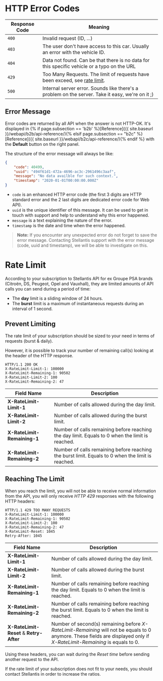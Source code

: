 
# HTTP Error Codes

|Response Code| Meaning|
|----|----|
|`400`| Invalid request (ID, ...) |
|`403`|	The user don't have access to this car. Usually an error with the vehicle ID.|
|`404`| Data not found. Can be that there is no data for this specific vehicle or a typo on the URL |
|`429`| Too Many Requests. The limit of requests have been exceed, see [rate limit](#rate-limit). |
|`500`| Internal server error. Sounds like there's a problem on the server. Take it easy, we're on it ;)|

## Error Message

Error codes are returned by all API when the answer is not HTTP-OK. It's displayed in {% if page.subsection == 'b2b' %}[Reference]({{ site.baseurl }}/webapi/b2b/api-reference/){% elsif page.subsection == "b2c" %}[Reference]({{ site.baseurl }}/webapi/b2c/api-reference/){% endif %} with the **Default** button on the right panel.

The structure of the error message will always be like:

```json
{
    "code": 40499,
    "uuid": "494f61d1-472a-4696-ac3c-2961496c3aaf",
    "message": "No data availble for such context.",
    "timestamp": "2020-01-01T00:00:00.000Z"
}
```

- `code` is an enhanced HTTP error code (the first 3 digits are HTTP standard error and the 2 last digits are dedicated error code for Web API). 
- `uuid` is the unique identifier of this message. It can be used to get in touch with support and help to understand why this error happened.
- `message` is a text explaining the nature of the error.
- `timestamp` is the date and time when the error happened.

> **Note:** If you encounter any unexpected error do not forget to save the error message. Contacting Stellantis support with the error message (code, uuid and timestamp), we will be able to investigate on this.

# Rate Limit

According to your subscription to Stellantis API for ex Groupe PSA brands (Citroën, DS, Peugeot, Opel and Vauxhall), they are limited amounts of API calls you can send during a period of time:
- The **day** limit is a sliding window of 24 hours.
- The **burst** limit is a maximum of instantaneous requests during an interval of 1 second.

## Prevent Limiting

The rate limit of your subscription should be sized to your need in terms of requests (burst & daily). 

However, it is possible to track your number of remaining call(s) looking at the header of the HTTP response.

```http
HTTP/1.1 200 OK
X-RateLimit-Limit-1: 100000
X-RateLimit-Remaining-1: 90502
X-RateLimit-Limit-2: 100
X-RateLimit-Remaining-2: 47
```

Field Name | Description
--- | ----
**X-RateLimit-Limit-1** | Number of calls allowed during the day limit.
**X-RateLimit-Limit-2** | Number of calls allowed during the burst limit.
**X-RateLimit-Remaining-1**  | Number of calls remaining before reaching the day limit. Equals to 0 when the limit is reached.
**X-RateLimit-Remaining-2**  | Number of calls remaining before reaching the burst limit. Equals to 0 when the limit is reached.

## Reaching The Limit

When you reach the limit, you will not be able to receive normal information from the API, you will only receive *HTTP 429* responses with the following HTTP headers:

```http
HTTP/1.1 429 TOO MANY REQUESTS
X-RateLimit-Limit-1: 100000
X-RateLimit-Remaining-1: 90502
X-RateLimit-Limit-2: 100
X-RateLimit-Remaining-2: 47
X-RateLimit-Reset: 1045
Retry-After: 1045
```


Field Name | Description
--- | ----
**X-RateLimit-Limit-1** | Number of calls allowed during the day limit.
**X-RateLimit-Limit-2** | Number of calls allowed during the burst limit.
**X-RateLimit-Remaining-1**  | Number of calls remaining before reaching the day limit. Equals to 0 when the limit is reached.
**X-RateLimit-Remaining-2**  | Number of calls remaining before reaching the burst limit. Equals to 0 when the limit is reached.
**X-RateLimit-Reset** & **Retry-After**  | Number of second(s) remaining before *X-RateLimit-Remaining* will not be equals to 0 anymore. These fields are displayed only if *X-RateLimit-Remaining* is equals to 0.

Using these headers, you can wait during the *Reset time* before sending another request to the API.

If the rate limit of your subscription does not fit to your needs, you should contact Stellantis in order to increase the ratios.
